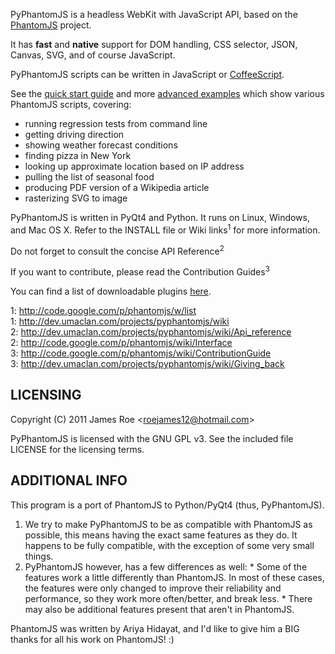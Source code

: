 PyPhantomJS is a headless WebKit with JavaScript API, based on the [PhantomJS](http://www.phantomjs.org/) project.

It has **fast** and **native** support for DOM handling, CSS selector, JSON, Canvas, SVG, and of course JavaScript.

PyPhantomJS scripts can be written in JavaScript or [CoffeeScript](http://jashkenas.github.com/coffee-script/).

See the [quick start guide](http://code.google.com/p/phantomjs/wiki/QuickStart) and more [advanced examples](http://code.google.com/p/phantomjs/wiki/ServiceIntegration) which show various PhantomJS scripts, covering:

* running regression tests from command line
* getting driving direction
* showing weather forecast conditions
* finding pizza in New York
* looking up approximate location based on IP address
* pulling the list of seasonal food
* producing PDF version of a Wikipedia article
* rasterizing SVG to image

PyPhantomJS is written in PyQt4 and Python. It runs on Linux, Windows, and Mac OS X.
Refer to the INSTALL file or Wiki links<sup>1</sup> for more information.

Do not forget to consult the concise API Reference<sup>2</sup>

If you want to contribute, please read the Contribution Guides<sup>3</sup>

You can find a list of downloadable plugins [here](http://dev.umaclan.com/projects/pyphantomjs/wiki/Plugins).

1: http://code.google.com/p/phantomjs/w/list  
1: http://dev.umaclan.com/projects/pyphantomjs/wiki  
2: http://dev.umaclan.com/projects/pyphantomjs/wiki/Api_reference  
2: http://code.google.com/p/phantomjs/wiki/Interface  
3: http://code.google.com/p/phantomjs/wiki/ContributionGuide  
3: http://dev.umaclan.com/projects/pyphantomjs/wiki/Giving_back  

LICENSING
------------------
Copyright (C) 2011 James Roe <<roejames12@hotmail.com>>

PyPhantomJS is licensed with the GNU GPL v3.
See the included file LICENSE for the licensing terms.

ADDITIONAL INFO
-----------------------------
This program is a port of PhantomJS to Python/PyQt4 (thus, PyPhantomJS).

  1. We try to make PyPhantomJS to be as compatible with PhantomJS as possible,
      this means having the exact same features as they do. It happens to be fully
      compatible, with the exception of some very small things.
  2. PyPhantomJS however, has a few differences as well:
    * Some of the features work a little differently than PhantomJS.
      In most of these cases, the features were only changed to improve their
      reliability and performance, so they work more often/better, and break less.
    * There may also be additional features present that aren't in PhantomJS.

PhantomJS was written by Ariya Hidayat, and I'd like to give him a BIG thanks
for all his work on PhantomJS! :)
